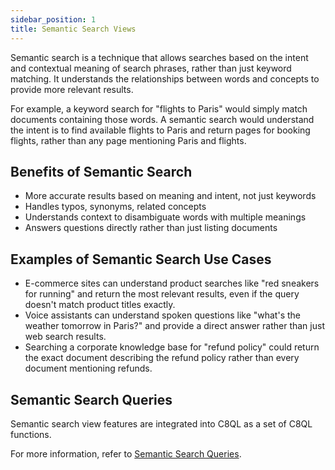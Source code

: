 ```yaml
---
sidebar_position: 1
title: Semantic Search Views
---
```


Semantic search is a technique that allows searches based on the intent and contextual meaning of search phrases, rather than just keyword matching. It understands the relationships between words and concepts to provide more relevant results.

For example, a keyword search for "flights to Paris" would simply match documents containing those words. A semantic search would understand the intent is to find available flights to Paris and return pages for booking flights, rather than any page mentioning Paris and flights.

## Benefits of Semantic Search

- More accurate results based on meaning and intent, not just keywords
- Handles typos, synonyms, related concepts
- Understands context to disambiguate words with multiple meanings
- Answers questions directly rather than just listing documents

## Examples of Semantic Search Use Cases

- E-commerce sites can understand product searches like "red sneakers for running" and return the most relevant results, even if the query doesn't match product titles exactly.
- Voice assistants can understand spoken questions like "what's the weather tomorrow in Paris?" and provide a direct answer rather than just web search results.
- Searching a corporate knowledge base for "refund policy" could return the exact document describing the refund policy rather than every document mentioning refunds.

## Semantic Search Queries

Semantic search view features are integrated into C8QL as a set of C8QL functions.

For more information, refer to [Semantic Search Queries](./queries/).
